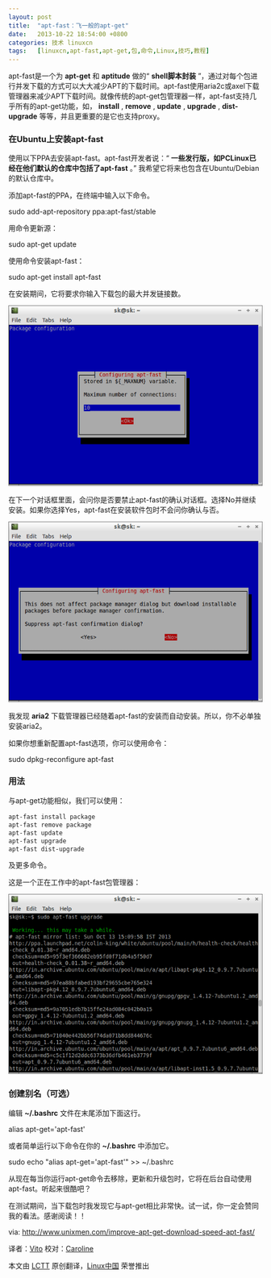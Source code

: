 ```yaml
---
layout: post
title:	"apt-fast：飞一般的apt-get"
date:	2013-10-22 18:54:00 +0800 
categories:	技术 linuxcn 
tags:	[linuxcn,apt-fast,apt-get,包,命令,Linux,技巧,教程]
---
```



apt-fast是一个为 **apt-get** 和 **aptitude** 做的“ **shell脚本封装** ”，通过对每个包进行并发下载的方式可以大大减少APT的下载时间。apt-fast使用aria2c或axel下载管理器来减少APT下载时间。就像传统的apt-get包管理器一样，apt-fast支持几乎所有的apt-get功能，如， **install** , **remove** , **update** , **upgrade** , **dist-upgrade** 等等，并且更重要的是它也支持proxy。


### **在Ubuntu上安装apt-fast**


使用以下PPA去安装apt-fast。apt-fast开发者说：“ **一些发行版，如PCLinux已经在他们默认的仓库中包括了apt-fast** 。” 我希望它将来也包含在Ubuntu/Debian的默认仓库中。


添加apt-fast的PPA，在终端中输入以下命令。


sudo add-apt-repository ppa:apt-fast/stable


用命令更新源：


sudo apt-get update


使用命令安装apt-fast：


sudo apt-get install apt-fast


在安装期间，它将要求你输入下载包的最大并发链接数。


 ![](/Asserts/Images/album/201310/22/151153t4cncn88xclu14tn.png)


在下一个对话框里面，会问你是否要禁止apt-fast的确认对话框。选择No并继续安装。如果你选择Yes，apt-fast在安装软件包时不会问你确认与否。


![](/Asserts/Images/album/201310/22/1511542o3cdm1qnmwnp6pc.png) 


我发现 **aria2** 下载管理器已经随着apt-fast的安装而自动安装。所以，你不必单独安装aria2。


如果你想重新配置apt-fast选项，你可以使用命令：


sudo dpkg-reconfigure apt-fast


### **用法**


与apt-get功能相似，我们可以使用：



```
apt-fast install package
apt-fast remove package
apt-fast update
apt-fast upgrade
apt-fast dist-upgrade
```

及更多命令。


这是一个正在工作中的apt-fast包管理器：


 ![](/Asserts/Images/album/201310/22/1511580604uqko66o1oyg0.png)


### **创建别名（可选）**


编辑 **~/.bashrc** 文件在末尾添加下面这行。


alias apt-get='apt-fast'


或者简单运行以下命令在你的 **~/.bashrc** 中添加它。


sudo echo "alias apt-get='apt-fast'" >> ~/.bashrc


从现在每当你运行apt-get命令去移除，更新和升级包时，它将在后台自动使用apt-fast。听起来很酷吧？


在测试期间，当下载包时我发现它与apt-get相比非常快。试一试，你一定会赞同我的看法。感谢阅读！！


 


via: <http://www.unixmen.com/improve-apt-get-download-speed-apt-fast/>


译者：[Vito](https://github.com/Vito) 校对：[Caroline](https://github.com/carolinewuyan)


本文由 [LCTT](https://github.com/LCTT/TranslateProject) 原创翻译，[Linux中国](http://linux.cn/) 荣誉推出
